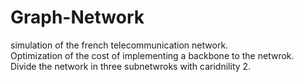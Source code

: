 # Graph-Network
simulation of the french telecommunication network.  
Optimization of the cost of implementing a backbone to the netwrok.  
Divide the network in three subnetwroks with caridnility 2.
